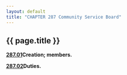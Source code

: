 ```yaml
---
layout: default 
title: "CHAPTER 287 Community Service Board"
---
```


{{ page.title }}
----------------

[**287.01**](1ac8002f.html)**Creation; members.**

[**287.02**](1ad21853.html)**Duties.**
